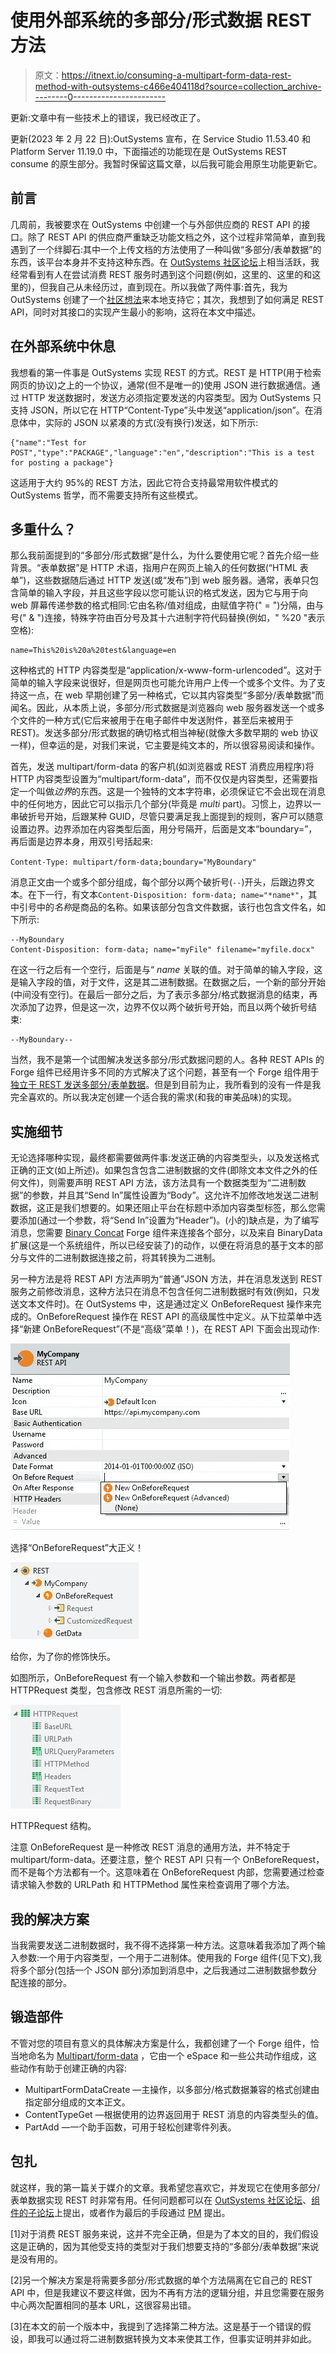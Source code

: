 # 使用外部系统的多部分/形式数据 REST 方法

> 原文：<https://itnext.io/consuming-a-multipart-form-data-rest-method-with-outsystems-c466e404118d?source=collection_archive---------0----------------------->

更新:文章中有一些技术上的错误，我已经改正了。

更新(2023 年 2 月 22 日):OutSystems 宣布，在 Service Studio 11.53.40 和 Platform Server 11.19.0 中，下面描述的功能现在是 OutSystems REST consume 的原生部分。我暂时保留这篇文章，以后我可能会用原生功能更新它。

## 前言

几周前，我被要求在 OutSystems 中创建一个与外部供应商的 REST API 的接口。除了 REST API 的供应商严重缺乏功能文档之外，这个过程非常简单，直到我遇到了一个绊脚石:其中一个上传文档的方法使用了一种叫做“多部分/表单数据”的东西，该平台本身并不支持这种东西。在 [OutSystems 社区论坛](https://www.outsystems.com/forums)上相当活跃，我经常看到有人在尝试消费 REST 服务时遇到这个问题(例如，这里的、这里的和这里的)，但我自己从未经历过，直到现在。所以我做了两件事:首先，我为 OutSystems 创建了一个[社区想法](https://www.outsystems.com/ideas/5022/rest-native-support-of-multipart-form-data)来本地支持它；其次，我想到了如何满足 REST API，同时对其接口的实现产生最小的影响，这将在本文中描述。

## 在外部系统中休息

我想看的第一件事是 OutSystems 实现 REST 的方式。REST 是 HTTP(用于检索网页的协议)之上的一个协议，通常(但不是唯一的)使用 JSON 进行数据通信。通过 HTTP 发送数据时，发送方必须指定要发送的内容类型。因为 OutSystems 只支持 JSON，所以它在 HTTP“Content-Type”头中发送“application/json”。在消息体中，实际的 JSON 以紧凑的方式(没有换行)发送，如下所示:

```
{"name":"Test for POST","type":"PACKAGE","language":"en","description":"This is a test for posting a package"}
```

这适用于大约 95%的 REST 方法，因此它符合支持最常用软件模式的 OutSystems 哲学，而不需要支持所有这些模式。

## 多重什么？

那么我前面提到的“多部分/形式数据”是什么，为什么要使用它呢？首先介绍一些背景。“表单数据”是 HTTP 术语，指用户在网页上输入的任何数据(“HTML 表单”)，这些数据随后通过 HTTP 发送(或“发布”)到 web 服务器。通常，表单只包含简单的输入字段，并且这些字段以您可能认识的格式发送，因为它与用于向 web 屏幕传递参数的格式相同:它由名称/值对组成，由赋值字符(" = ")分隔，由与号(" & ")连接，特殊字符由百分号及其十六进制字符代码替换(例如，" %20 "表示空格):

```
name=This%20is%20a%20test&language=en
```

这种格式的 HTTP 内容类型是“application/x-www-form-urlencoded”。这对于简单的输入字段来说很好，但是网页也可能允许用户上传一个或多个文件。为了支持这一点，在 web 早期创建了另一种格式，它以其内容类型“多部分/表单数据”而闻名。因此，从本质上说，多部分/形式数据是浏览器向 web 服务器发送一个或多个文件的一种方式(它后来被用于在电子邮件中发送附件，甚至后来被用于 REST)。发送多部分/形式数据的确切格式相当神秘(就像大多数早期的 web 协议一样)，但幸运的是，对我们来说，它主要是纯文本的，所以很容易阅读和操作。

首先，发送 multipart/form-data 的客户机(如浏览器或 REST 消费应用程序)将 HTTP 内容类型设置为“multipart/form-data”，而不仅仅是内容类型，还需要指定一个叫做*边界*的东西。这是一个独特的文本字符串，必须保证它不会出现在消息中的任何地方，因此它可以指示几个部分(毕竟是 *multi* part)。习惯上，边界以一串破折号开始，后跟某种 GUID，尽管只要满足我上面提到的规则，客户可以随意设置边界。边界添加在内容类型后面，用分号隔开，后面是文本“boundary=”，再后面是边界本身，用双引号括起来:

`Content-Type: multipart/form-data;boundary="MyBoundary"`

消息正文由一个或多个部分组成，每个部分以两个破折号(`--`)开头，后跟边界文本。在下一行，有文本`Content-Disposition: form-data; name="*name*"`，其中引号中的*名称*是商品的名称。如果该部分包含文件数据，该行也包含文件名，如下所示:

```
--MyBoundary
Content-Disposition: form-data; name="myFile" filename="myfile.docx"
```

在这一行之后有一个空行，后面是与“ *name* 关联的值。对于简单的输入字段，这是输入字段的值，对于文件，这是其二进制数据。在数据之后，一个新的部分开始(中间没有空行)。在最后一部分之后，为了表示多部分/格式数据消息的结束，再次添加了边界，但是这一次，边界不仅以两个破折号开始，而且以两个破折号结束:

```
--MyBoundary--
```

当然，我不是第一个试图解决发送多部分/形式数据问题的人。各种 REST APIs 的 Forge 组件已经用许多不同的方式解决了这个问题，甚至有一个 Forge 组件用于[独立于 REST 发送多部分/表单数据](https://www.outsystems.com/forge/component/3731/multipart-upload)。但是到目前为止，我所看到的没有一件是我完全喜欢的。所以我决定创建一个适合我的需求(和我的审美品味)的实现。

## 实施细节

无论选择哪种实现，最终都需要做两件事:发送正确的内容类型头，以及发送格式正确的正文(如上所述)。如果包含包含二进制数据的文件(即除文本文件之外的任何文件)，则需要声明 REST API 方法，该方法具有一个数据类型为“二进制数据”的参数，并且其“Send In”属性设置为“Body”。这允许不加修改地发送二进制数据，这正是我们想要的。如果还阻止平台在标题中添加内容类型标签，那么您需要添加(通过一个参数，将“Send In”设置为“Header”)。(小的)缺点是，为了编写消息，您需要 [Binary Concat](https://www.outsystems.com/forge/component/2067/binary-concat/) Forge 组件来连接各个部分，以及来自 BinaryData 扩展(这是一个系统组件，所以已经安装了)的动作，以便在将消息的基于文本的部分与文件的二进制数据连接之前，将其转换为二进制。

另一种方法是将 REST API 方法声明为“普通”JSON 方法，并在消息发送到 REST 服务之前修改消息，这种方法只在消息不包含任何二进制数据时有效(例如，只发送文本文件时)。在 OutSystems 中，这是通过定义 OnBeforeRequest 操作来完成的。OnBeforeRequest 操作在 REST API 的高级属性中定义。从下拉菜单中选择“新建 OnBeforeRequest”(不是“高级”菜单！)，在 REST API 下面会出现动作:

![](img/75dbe8a015656398e66598366b2d2538.png)

选择“OnBeforeRequest”大正义！

![](img/ab37aad9d1474db1454d600644030388.png)

给你，为了你的修饰快乐。

如图所示，OnBeforeRequest 有一个输入参数和一个输出参数。两者都是 HTTPRequest 类型，包含修改 REST 消息所需的一切:

![](img/cf2fe385a73187c67d81819640c932fe.png)

HTTPRequest 结构。

注意 OnBeforeRequest 是一种修改 REST 消息的通用方法，并不特定于 multipart/form-data。还要注意，整个 REST API 只有一个 OnBeforeRequest，而不是每个方法都有一个。这意味着在 OnBeforeRequest 内部，您需要通过检查请求输入参数的 URLPath 和 HTTPMethod 属性来检查调用了哪个方法。

## 我的解决方案

当我需要发送二进制数据时，我不得不选择第一种方法。这意味着我添加了两个输入参数:一个用于内容类型，一个用于二进制体。使用我的 Forge 组件(见下文),我将多个部分(包括一个 JSON 部分)添加到消息中，之后我通过二进制数据参数分配连接的部分。

## 锻造部件

不管对您的项目有意义的具体解决方案是什么，我都创建了一个 Forge 组件，恰当地命名为 [Multipart/form-data](https://www.outsystems.com/forge/4026/) ，它由一个 eSpace 和一些公共动作组成，这些动作有助于创建正确的内容:

*   MultipartFormDataCreate —主操作，以多部分/格式数据兼容的格式创建由指定部分组成的文本正文。
*   ContentTypeGet —根据使用的边界返回用于 REST 消息的内容类型头的值。
*   PartAdd —一个助手函数，可用于轻松创建零件列表。

## 包扎

就这样，我的第一篇关于媒介的文章。我希望您喜欢它，并发现它在使用多部分/表单数据实现 REST 时非常有用。任何问题都可以在 [OutSystems 社区论坛](https://www.outsystems.com/forums)、[组件的子论坛](https://www.outsystems.com/forge/component-discussions/4026/Multipart%2fform-data)上提出，或者作为最后的手段通过 [PM](https://www.outsystems.com/profile/5974/) 提出。

[1]对于消费 REST 服务来说，这并不完全正确，但是为了本文的目的，我们假设这是正确的，因为其他受支持的类型对于我们想要支持的“多部分/表单数据”来说是没有用的。

[2]另一个解决方案是将需要多部分/形式数据的单个方法隔离在它自己的 REST API 中，但是我建议不要这样做，因为不再有方法的逻辑分组，并且您需要在服务中心两次配置相同的基本 URL，这很容易出错。

[3]在本文的前一个版本中，我提到了选择第二种方法。这是基于一个错误的假设，即我可以通过将二进制数据转换为文本来使其工作，但事实证明并非如此。